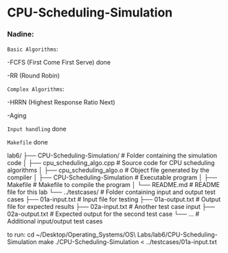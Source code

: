 # CPU-Scheduling-Simulation

### Nadine:

`Basic Algorithms`:

-FCFS (First Come First Serve) done

-RR (Round Robin)

`Complex Algorithms`:

-HRRN (Highest Response Ratio Next)

-Aging

`Input handling` done

`Makefile` done

lab6/
├── CPU-Scheduling-Simulation/      # Folder containing the simulation code
│   ├── cpu_scheduling_algo.cpp    # Source code for CPU scheduling algorithms
│   ├── cpu_scheduling_algo.o      # Object file generated by the compiler
│   ├── CPU-Scheduling-Simulation  # Executable program
│   ├── Makefile                   # Makefile to compile the program
│   └── README.md                  # README file for this lab
└── ../testcases/                  # Folder containing input and output test cases
    ├── 01a-input.txt             # Input file for testing
    ├── 01a-output.txt            # Output file for expected results
    ├── 02a-input.txt             # Another test case input
    ├── 02a-output.txt            # Expected output for the second test case
    └── ...                       # Additional input/output test cases


to run:
cd ~/Desktop/Operating_Systems/OS\ Labs/lab6/CPU-Scheduling-Simulation
make
./CPU-Scheduling-Simulation < ../testcases/01a-input.txt
